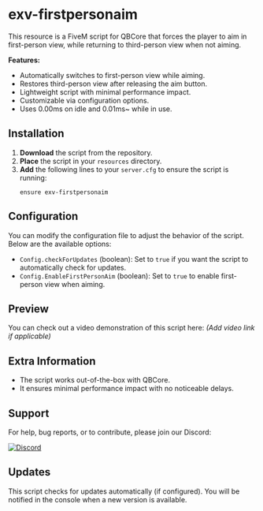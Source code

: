 # exv-firstpersonaim

This resource is a FiveM script for QBCore that forces the player to aim in first-person view, while returning to third-person view when not aiming.

**Features:**
- Automatically switches to first-person view while aiming.
- Restores third-person view after releasing the aim button.
- Lightweight script with minimal performance impact.
- Customizable via configuration options.
- Uses 0.00ms on idle and 0.01ms~ while in use.

## Installation

1. **Download** the script from the repository.
2. **Place** the script in your `resources` directory.
3. **Add** the following lines to your `server.cfg` to ensure the script is running:
    ```
    ensure exv-firstpersonaim
    ```

## Configuration

You can modify the configuration file to adjust the behavior of the script. Below are the available options:

- `Config.checkForUpdates` (boolean): Set to `true` if you want the script to automatically check for updates.
- `Config.EnableFirstPersonAim` (boolean): Set to `true` to enable first-person view when aiming.

## Preview

You can check out a video demonstration of this script here: *(Add video link if applicable)*

## Extra Information

- The script works out-of-the-box with QBCore.
- It ensures minimal performance impact with no noticeable delays.

## Support

For help, bug reports, or to contribute, please join our Discord:

[![Discord](https://cdn.discordapp.com/attachments/840810737298702406/1286783581934456923/PRywUXcqg0v5DD6s7C3LyQ.png?ex=66ef2a19&is=66edd899&hm=66486c1bdbaa6b92bf0e2a012496a979531249b21a092cdc2cc5156aab4ab678&)](https://discord.gg/q9ECc4TCpD)

## Updates

This script checks for updates automatically (if configured). You will be notified in the console when a new version is available.
